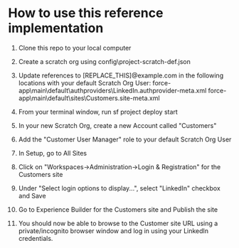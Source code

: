 # How to use this reference implementation

1. Clone this repo to your local computer

2. Create a scratch org using config\project-scratch-def.json

3. Update references to [REPLACE_THIS]@example.com in the following locations with your default Scratch Org User:
	force-app\main\default\authproviders\LinkedIn.authprovider-meta.xml
	force-app\main\default\sites\Customers.site-meta.xml

4. From your terminal window, run sf project deploy start

5. In your new Scratch Org, create a new Account called "Customers"

6. Add the "Customer User Manager" role to your default Scratch Org User

7. In Setup, go to All Sites

8. Click on "Workspaces->Administration->Login & Registration" for the Customers site

9. Under "Select login options to display...", select "LinkedIn" checkbox and Save

10. Go to Experience Builder for the Customers site and Publish the site

11. You should now be able to browse to the Customer site URL using a private/incognito browser window and log in using your LinkedIn credentials.